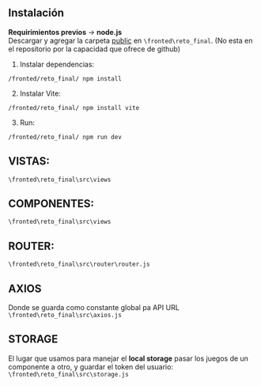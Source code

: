 ## Instalación
**Requirimientos previos** -> **node.js**
</br>
Descargar y agregar la carpeta [public](https://drive.google.com/drive/folders/18ambIQ-h1KyS6eTXYkrEvralO3_KkhLY?usp=sharing) en ``\fronted\reto_final``. (No esta en el repositorio por la capacidad que ofrece de github)
</br> 
1. Instalar dependencias:
 ```npm
 /fronted/reto_final/ npm install
 ```
2. Instalar Vite:
 ```npm
 /fronted/reto_final/ npm install vite
 ```
3. Run:
 ```npm
 /fronted/reto_final/ npm run dev
 ```

## VISTAS:
``\fronted\reto_final\src\views``
## COMPONENTES:
``\fronted\reto_final\src\views``
## ROUTER:
``\fronted\reto_final\src\router\router.js``
## AXIOS
Donde se guarda como constante global pa API URL
``\fronted\reto_final\src\axios.js`` 
## STORAGE
El lugar que usamos para manejar el **local storage** pasar los juegos de un componente a otro, y guardar el token del usuario:
``\fronted\reto_final\src\storage.js``
